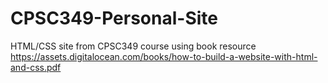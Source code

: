 # CPSC349-Personal-Site
HTML/CSS site from CPSC349 course using book resource https://assets.digitalocean.com/books/how-to-build-a-website-with-html-and-css.pdf
